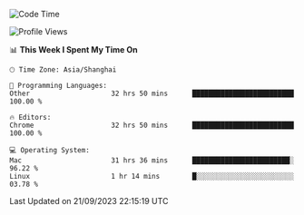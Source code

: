 <!--START_SECTION:waka-->
![Code Time](http://img.shields.io/badge/Code%20Time-1%2C286%20hrs%207%20mins-blue)

![Profile Views](http://img.shields.io/badge/Profile%20Views-1-blue)

📊 **This Week I Spent My Time On** 

```text
🕑︎ Time Zone: Asia/Shanghai

💬 Programming Languages: 
Other                    32 hrs 50 mins      █████████████████████████   100.00 % 

🔥 Editors: 
Chrome                   32 hrs 50 mins      █████████████████████████   100.00 % 

💻 Operating System: 
Mac                      31 hrs 36 mins      ████████████████████████░   96.22 % 
Linux                    1 hr 14 mins        █░░░░░░░░░░░░░░░░░░░░░░░░   03.78 % 
```


 Last Updated on 21/09/2023 22:15:19 UTC
<!--END_SECTION:waka-->